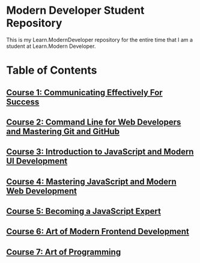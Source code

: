 # Modern Developer Student Repository
This is my Learn.ModernDeveloper repository for the entire time that I am a student at Learn.Modern Developer.

# Table of Contents

## [Course 1: Communicating Effectively For Success](Course-01-Communicating-Effectively-For-Success)
## [Course 2: Command Line for Web Developers and Mastering Git and GitHub](Course-02-Command-Line-for-Web-Developers-and-Mastering-Git-and-GitHub)
## [Course 3: Introduction to JavaScript and Modern UI Development](Course-03-Introduction-to-JavaScript-and-Modern-UI-Development)
## [Course 4: Mastering JavaScript and Modern Web Development](Course-04-Mastering-JavaScript-and-Modern-Web-Development)
## [Course 5: Becoming a JavaScript Expert](Course-05-Becoming-a-JavaScript-Expert)
## [Course 6: Art of Modern Frontend Development](Course-06-Art-of-Modern-Frontend-Development)
## [Course 7: Art of Programming](Course-07-Art-of-Programming)

